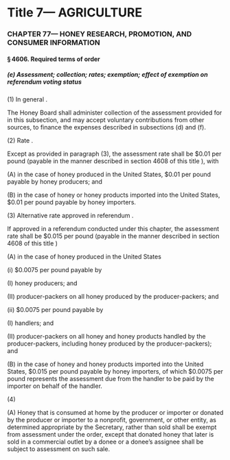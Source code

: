 
# Title 7— AGRICULTURE
### CHAPTER 77— HONEY RESEARCH, PROMOTION, AND CONSUMER INFORMATION
#### § 4606. Required terms of order
##### (e) Assessment; collection; rates; exemption; effect of exemption on referendum voting status

(1) In general .

The Honey Board shall administer collection of the assessment provided for in this subsection, and may accept voluntary contributions from other sources, to finance the expenses described in subsections (d) and (f).

(2) Rate .

Except as provided in paragraph (3), the assessment rate shall be $0.01 per pound (payable in the manner described in section 4608 of this title ), with

(A) in the case of honey produced in the United States, $0.01 per pound payable by honey producers; and

(B) in the case of honey or honey products imported into the United States, $0.01 per pound payable by honey importers.

(3) Alternative rate approved in referendum .

If approved in a referendum conducted under this chapter, the assessment rate shall be $0.015 per pound (payable in the manner described in section 4608 of this title )

(A) in the case of honey produced in the United States

(i) $0.0075 per pound payable by

(I) honey producers; and

(II) producer-packers on all honey produced by the producer-packers; and

(ii) $0.0075 per pound payable by

(I) handlers; and

(II) producer-packers on all honey and honey products handled by the producer-packers, including honey produced by the producer-packers); and

(B) in the case of honey and honey products imported into the United States, $0.015 per pound payable by honey importers, of which $0.0075 per pound represents the assessment due from the handler to be paid by the importer on behalf of the handler.

(4)

(A) Honey that is consumed at home by the producer or importer or donated by the producer or importer to a nonprofit, government, or other entity, as determined appropriate by the Secretary, rather than sold shall be exempt from assessment under the order, except that donated honey that later is sold in a commercial outlet by a donee or a donee’s assignee shall be subject to assessment on such sale.
